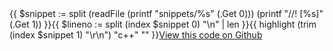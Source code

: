 <div class="code-snippet">{{ $snippet := split (readFile (printf "snippets/%s" (.Get 0))) (printf "//! [%s]" (.Get 1)) }}{{ $lineno := split (index $snippet 0) "\n" | len }}{{ highlight (trim (index $snippet 1) "\r\n") "c++" "" }}<a href="{{ $.Site.Params.snippetsURL }}{{ .Get 0 }}#L{{ add 1 $lineno }}" class="code-snippet-url" target="_blank">View this code on Github</a></div>
